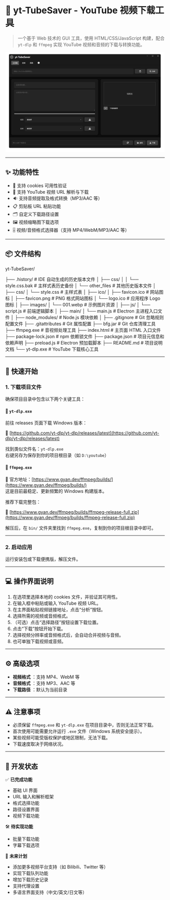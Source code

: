 

🎥 yt-TubeSaver - YouTube 视频下载工具
================================

> 一个基于 Web 技术的 GUI 工具，使用 HTML/CSS/JavaScript 构建，配合 `yt-dlp` 和 `ffmpeg` 实现 YouTube 视频和音频的下载与转换功能。

![界面截图](images/002.png)

* * *

✨ 功能特性
------

*   🎥 支持 cookies 可用性验证
*   🎥 支持 YouTube 视频 URL 解析与下载
*   🔉 支持音频提取及格式转换（MP3/AAC 等）
*   📋 剪贴板 URL 粘贴功能
*   🗂️ 自定义下载路径设置
*   🖼️ 视频缩略图下载选项
*   🎚️ 视频/音频格式选择器（支持 MP4/WebM/MP3/AAC 等）

* * *

📦 文件结构
-------


yt-TubeSaver/

├── .history/ # IDE 自动生成的历史版本文件
│ ├── css/
│ │ └── style.css.bak # 主样式表历史备份
│ └── other\_files # 其他历史版本文件
│
├── css/
│ └── style.css # 主样式表
│
├── ico/
│ ├── favicon.ico # 网站图标
│ ├── favicon.png # PNG 格式网站图标
│ └── logo.ico # 应用程序 Logo 图标
│
├── images/
│ └── 001.webp # 示例图片资源
│
├── js/
│ └── script.js # 前端逻辑脚本
│
├── main/
│ └── main.js # Electron 主进程入口文件
│
├── node\_modules/ # Node.js 模块依赖
│
├── .gitignore # Git 忽略规则配置文件
├── .gitattributes # Git 属性配置
├── bfg.jar # Git 仓库清理工具
├── ffmpeg.exe # 音视频处理工具
├── index.html # 主页面 HTML 入口文件
├── package-lock.json # npm 依赖锁文件
├── package.json # 项目元信息和依赖声明
├── preload.js # Electron 预加载脚本
├── README.md # 项目说明文档
└── yt-dlp.exe # YouTube 下载核心工具

* * *

🚀 快速开始
-------

### 1\. 下载项目文件

确保项目目录中包含以下两个关键工具：

#### 🔹 `yt-dlp.exe`

前往 releases 页面下载 Windows 版本：

🔗 [https://github.com/yt-dlp/yt-dlp/releases/latest](https://github.com/yt-dlp/yt-dlp/releases/latest)

找到类似文件名：`yt-dlp.exe`  
右键另存为保存到你的项目根目录（如 `D:\youtube`）

#### 🔹 `ffmpeg.exe`

🔗 官方地址：[https://www.gyan.dev/ffmpeg/builds/](https://www.gyan.dev/ffmpeg/builds/)  
这是目前最稳定、更新频繁的 Windows 构建版本。

推荐下载完整包：

🔗 [https://www.gyan.dev/ffmpeg/builds/ffmpeg-release-full.zip](https://www.gyan.dev/ffmpeg/builds/ffmpeg-release-full.zip)

解压后，在 `bin/` 文件夹里找到 `ffmpeg.exe`，复制到你的项目根目录中即可。

* * *

### 2\. 启动应用

运行安装包或下载便携版，解压文件。

* * *

💻 操作界面说明
---------

1.  在选项里选择本地的 cookies 文件，并验证其可用性。
2.  在输入框中粘贴或输入 YouTube 视频 URL。
3.  在主界面粘贴视频链接地址，点击“分析”按钮。
4.  选择所需的视频或音频格式。
5.  （可选）点击“选择路径”按钮设置下载位置。
6.  点击“下载”按钮开始下载。
7.  选择视频分辨率或音频格式后，会自动合并视频与音频。
8.  也可单独下载视频或音频。

* * *

⚙️ 高级选项
-------

*   **视频格式** ：支持 MP4、WebM 等
*   **音频格式** ：支持 MP3、AAC 等
*   **下载路径** ：默认为当前目录

* * *

⚠️ 注意事项
-------

*   必须保留 `ffmpeg.exe` 和 `yt-dlp.exe` 在项目目录中，否则无法正常下载。
*   首次使用可能需要允许运行 `.exe` 文件（Windows 系统安全提示）。
*   某些视频可能受版权保护或地区限制，无法下载。
*   下载速度取决于网络状况。

* * *

🔧 开发状态
-------

✅ **已完成功能**

*   基础 UI 界面
*   URL 输入和解析框架
*   格式选择功能
*   路径设置界面
*   视频下载功能

🛠️ **待实现功能**

*   批量下载功能
*   字幕下载选项

🌟 **未来计划**

*   添加更多视频平台支持（如 Bilibili、Twitter 等）
*   实现下载队列功能
*   增加下载历史记录
*   支持代理设置
*   多语言界面支持（中文/英文/日文等）